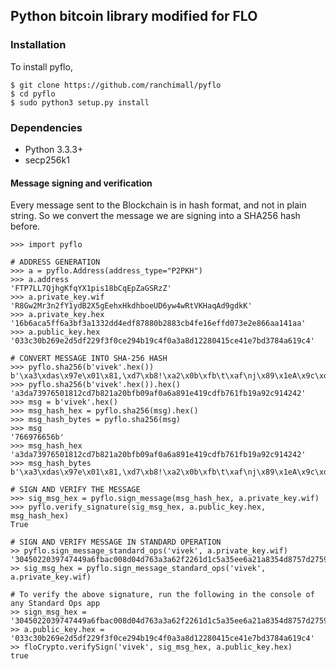 ## Python bitcoin library modified for FLO

### Installation
To install pyflo, 

    $ git clone https://github.com/ranchimall/pyflo
    $ cd pyflo
    $ sudo python3 setup.py install
    
### Dependencies

* Python 3.3.3+
* secp256k1


#### Message signing and verification 

Every message sent to the Blockchain is in hash format, and not in plain string. So we convert the message we are signing into a SHA256 hash before. 

```
>>> import pyflo

# ADDRESS GENERATION 
>>> a = pyflo.Address(address_type="P2PKH")
>>> a.address
'FTP7LL7QjhgKfqYX1pis18bCqEpZaGSRzZ'
>>> a.private_key.wif
'R8Gw2Mr3n2fY1ydB2X5gEehxHkdhboeUD6yw4wRtVKHaqAd9gdkK'
>>> a.private_key.hex
'16b6aca5ff6a3bf3a1332dd4edf87880b2883cb4fe16effd073e2e866aa141aa'
>>> a.public_key.hex
'033c30b269e2d5df229f3f0ce294b19c4f0a3a8d12280415ce41e7bd3784a619c4'

# CONVERT MESSAGE INTO SHA-256 HASH 
>>> pyflo.sha256(b'vivek'.hex())
b'\xa3\xdas\x97e\x01\x81,\xd7\xb8!\xa2\x0b\xfb\t\xaf\nj\x89\x1eA\x9c\xdf\xb7a\xfb\x19\xa9,\x91BB'
>>> pyflo.sha256(b'vivek'.hex()).hex()
'a3da73976501812cd7b821a20bfb09af0a6a891e419cdfb761fb19a92c914242'
>>> msg = b'vivek'.hex()
>>> msg_hash_hex = pyflo.sha256(msg).hex()
>>> msg_hash_bytes = pyflo.sha256(msg)
>>> msg
'766976656b'
>>> msg_hash_hex
'a3da73976501812cd7b821a20bfb09af0a6a891e419cdfb761fb19a92c914242'
>>> msg_hash_bytes
b'\xa3\xdas\x97e\x01\x81,\xd7\xb8!\xa2\x0b\xfb\t\xaf\nj\x89\x1eA\x9c\xdf\xb7a\xfb\x19\xa9,\x91BB'

# SIGN AND VERIFY THE MESSAGE 
>>> sig_msg_hex = pyflo.sign_message(msg_hash_hex, a.private_key.wif)
>>> pyflo.verify_signature(sig_msg_hex, a.public_key.hex, msg_hash_hex)
True

# SIGN AND VERIFY MESSAGE IN STANDARD OPERATION
>> pyflo.sign_message_standard_ops('vivek', a.private_key.wif)
'3045022039747449a6fbac008d04d763a3a62f2261d1c5a35ee6a21a8354d8757d27593802210085a4d4b9886de6d06c3563c97160c8d70f492ce56f9e00dbcd7276004369402e'
>> sig_msg_hex = pyflo.sign_message_standard_ops('vivek', a.private_key.wif)

# To verify the above signature, run the following in the console of any Standard Ops app 
>> sign_msg_hex = '3045022039747449a6fbac008d04d763a3a62f2261d1c5a35ee6a21a8354d8757d27593802210085a4d4b9886de6d06c3563c97160c8d70f492ce56f9e00dbcd7276004369402e'
>> a.public_key.hex = '033c30b269e2d5df229f3f0ce294b19c4f0a3a8d12280415ce41e7bd3784a619c4'
>> floCrypto.verifySign('vivek', sig_msg_hex, a.public_key.hex) 
true

```
